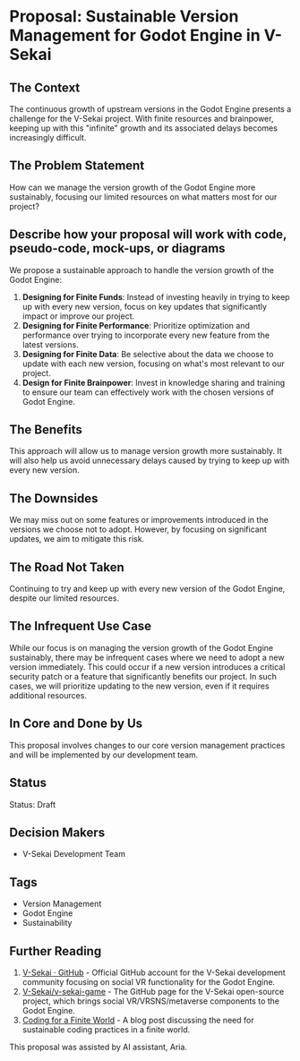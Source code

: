 # Proposal: Sustainable Version Management for Godot Engine in V-Sekai

## The Context

The continuous growth of upstream versions in the Godot Engine presents a challenge for the V-Sekai project. With finite resources and brainpower, keeping up with this "infinite" growth and its associated delays becomes increasingly difficult.

## The Problem Statement

How can we manage the version growth of the Godot Engine more sustainably, focusing our limited resources on what matters most for our project?

## Describe how your proposal will work with code, pseudo-code, mock-ups, or diagrams

We propose a sustainable approach to handle the version growth of the Godot Engine:

1. **Designing for Finite Funds**: Instead of investing heavily in trying to keep up with every new version, focus on key updates that significantly impact or improve our project.
2. **Designing for Finite Performance**: Prioritize optimization and performance over trying to incorporate every new feature from the latest versions.
3. **Designing for Finite Data**: Be selective about the data we choose to update with each new version, focusing on what's most relevant to our project.
4. **Design for Finite Brainpower**: Invest in knowledge sharing and training to ensure our team can effectively work with the chosen versions of Godot Engine.

## The Benefits

This approach will allow us to manage version growth more sustainably. It will also help us avoid unnecessary delays caused by trying to keep up with every new version.

## The Downsides

We may miss out on some features or improvements introduced in the versions we choose not to adopt. However, by focusing on significant updates, we aim to mitigate this risk.

## The Road Not Taken

Continuing to try and keep up with every new version of the Godot Engine, despite our limited resources.

## The Infrequent Use Case

While our focus is on managing the version growth of the Godot Engine sustainably, there may be infrequent cases where we need to adopt a new version immediately. This could occur if a new version introduces a critical security patch or a feature that significantly benefits our project. In such cases, we will prioritize updating to the new version, even if it requires additional resources.

## In Core and Done by Us

This proposal involves changes to our core version management practices and will be implemented by our development team.

## Status

Status: Draft 

## Decision Makers

- V-Sekai Development Team

## Tags

- Version Management
- Godot Engine
- Sustainability

## Further Reading

1. [V-Sekai · GitHub](https://github.com/v-sekai) - Official GitHub account for the V-Sekai development community focusing on social VR functionality for the Godot Engine.
2. [V-Sekai/v-sekai-game](https://github.com/v-sekai/v-sekai-game) - The GitHub page for the V-Sekai open-source project, which brings social VR/VRSNS/metaverse components to the Godot Engine.
3. [Coding for a Finite World](https://yoric.github.io/post/coding-for-a-finite-world/) - A blog post discussing the need for sustainable coding practices in a finite world.

This proposal was assisted by AI assistant, Aria.